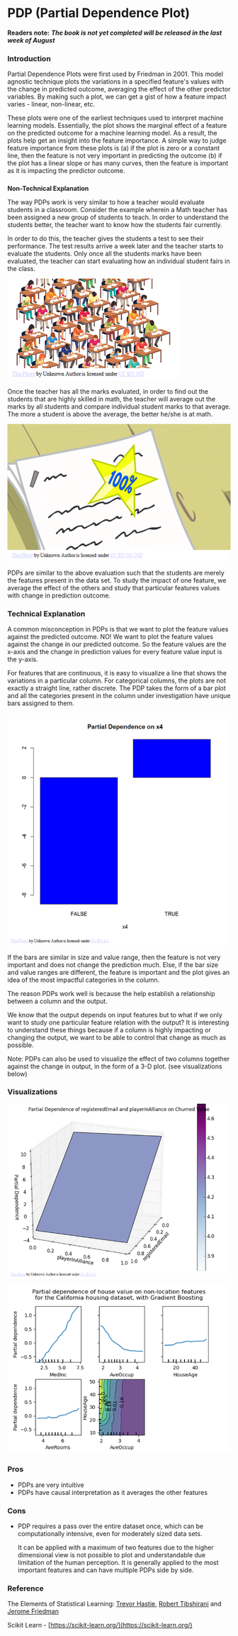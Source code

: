 # PDP \(Partial Dependence Plot\)

**Readers note:** _**The book is not yet completed will be released in the last week of August**_

### Introduction

Partial Dependence Plots were first used by Friedman in 2001. This model agnostic technique plots the variations in a specified feature's values with the change in predicted outcome, averaging the effect of the other predictor variables. By making such a plot, we can get a gist of how a feature impact varies  - linear, non-linear,  etc. 

These plots were one of the earliest techniques used to interpret machine learning models. Essentially, the plot shows the marginal effect of a feature on the predicted outcome for a machine learning model. As a result, the plots help get an insight into the feature importance. A simple way to judge feature importance from these plots is \(a\) if the plot is zero or a constant line, then the feature is not very important in predicting the outcome \(b\) if the plot has a linear slope or has many curves, then the feature is important as it is impacting the predictor outcome.

### 
**Non-Technical Explanation**

The way PDPs work is very similar to how a teacher would evaluate students in a classroom. Consider the example wherein a Math teacher has been assigned a new group of students to teach. In order to understand the students better, the teacher want to know how the students fair currently. 

In order to do this, the teacher gives the students a test to see their performance. The test results arrive a week later and the teacher starts to evaluate the students. Only once all the students marks have been evaluated, the teacher can start evaluating how an individual student fairs in the class. 

![](../.gitbook/assets/image%20%2840%29.png)

Once the teacher has all the marks evaluated, in order to find out the students that are highly skilled in math, the teacher will average out the marks by all students and compare individual student marks to that average. The more a student is above the average, the better he/she is at math. 

![](../.gitbook/assets/image%20%2838%29.png)

PDPs are similar to the above evaluation such that the students are merely the features present in the data set. To study the impact of one feature, we average the effect of the others and study that particular features values with change in prediction outcome.

### **Technical Explanation** 

A common misconception in PDPs is that we want to plot the feature values against the predicted outcome. NO! We want to plot the feature values against the change in our predicted outcome. So the feature values are the x-axis and the change in prediction values for every feature value input is the y-axis.

For features that are continuous, it is easy to visualize a line that shows the variations in a particular column. For categorical columns, the plots are not exactly a straight line, rather discrete. The PDP takes the form of a bar plot and all the categories present in the column under investigation have unique bars assigned to them.

![](../.gitbook/assets/image%20%2841%29.png)

If the bars are similar in size and value range, then the feature is not very important and does not change the prediction much. Else, if the bar size and value ranges are different, the feature is important and the plot gives an idea of the most impactful categories in the column.

The reason PDPs work well is because the help establish a relationship between a column and the output.

We know that the output depends on input features but to what if we only want to study one particular feature relation with the output? It is interesting to understand these things because if a column is highly impacting or changing the output, we want to be able to control that change as much as possible.

Note: PDPs can also be used to visualize the effect of two columns together against the change in output, in the form of a 3-D plot. \(see visualizations below\)

### Visualizations

![](../.gitbook/assets/image%20%2844%29.png)

![](../.gitbook/assets/image%20%2829%29.png)

### Pros

* PDPs are very intuitive 
* PDPs have causal interpretation as it averages the other features

### Cons

* PDP requires a pass over the entire dataset once, which can be computationally intensive, even for moderately sized data sets. 

  ‌It can be applied with a maximum of two features due to the higher dimensional view is not possible to plot and understandable due limitation of the human perception. It is generally applied to the most important features and can have multiple PDPs side by side. 

### Reference 

The Elements of Statistical Learning: [Trevor Hastie](http://www-stat.stanford.edu/~hastie/),  [Robert Tibshirani](http://www-stat.stanford.edu/~tibs/) and  [Jerome Friedman](http://www-stat.stanford.edu/~jhf)

Scikit Learn -  [https://scikit-learn.org/](https://scikit-learn.org/)



